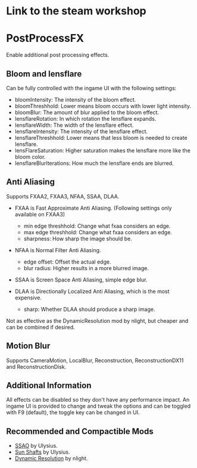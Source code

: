 Link to the steam workshop 
=======
# PostProcessFX

Enable additional post processing effects.

## Bloom and lensflare

Can be fully controlled with the ingame UI with the following settings:

- bloomIntensity: The intensity of the bloom effect.
- bloomThreshhold: Lower means bloom occurs with lower light intensity.
- bloomBlur: The amount of blur applied to the bloom effect.
- lensflareRotation: In which rotation the lensflare expands.
- lensflareWidth: The width of the lensflare effect.
- lensflareIntensity: The intensity of the lensflare effect.
- lensflareThreshhold: Lower means that less bloom is needed to create lensflare.
- lensFlareSaturation: Higher saturation makes the lensflare more like the bloom color.
- lensflareBlurIterations: How much the lensflare ends are blurred.
	
## Anti Aliasing

Supports FXAA2, FXAA3, NFAA, SSAA, DLAA. 

- FXAA is Fast Approximate Anti Aliasing.
	    (Following settings only available on FXAA3)
	 - min edge threshhold: Change what fxaa considers an edge.
	 - max edge threshhold: Change what fxaa considers an edge.
	 - sharpness: How sharp the image should be.

- NFAA is Normal Filter Anti Aliasing.
	 - edge offset: Offset the actual edge.
	 - blur radius: Higher results in a more blurred image.

- SSAA is Screen Space Anti Aliasing, simple edge blur.

- DLAA is Directionally Localized Anti Aliasing, which is the most expensive.
	 - sharp: Whether DLAA should produce a sharp image.

Not as effective as the DynamicResolution mod by nlight, but cheaper and can be combined if desired. 

## Motion Blur

Supports CameraMotion, LocalBlur, Reconstruction, ReconstructionDX11 and ReconstructionDisk. 

## Additional Information

All effects can be disabled so they don't have any performance impact. An ingame UI is provided to change 
and tweak the options and can be toggled with F9 (default), the toggle key can be changed in UI.

## Recommended and Compactible Mods

- [SSAO](http://steamcommunity.com/sharedfiles/filedetails/?id=410329674) by Ulysius.
- [Sun Shafts](http://steamcommunity.com/sharedfiles/filedetails/?id=410805639) by Ulysius.
- [Dynamic Resolution](http://steamcommunity.com/sharedfiles/filedetails/?id=406629464) by nlight.
